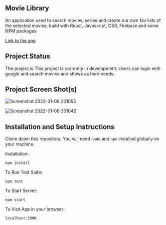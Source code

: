 ## Movie Library

An application used to search movies, series and create our own fav lists of the selected movies, build with React, Javascript, CSS, Firebase and some NPM packages

[Link to the app](https://movie-library-61aa4.web.app/dashboard)

## Project Status

The project is This project is currently in development. Users can login with google and search movies and shows as their needs.

## Project Screen Shot(s)

![Screenshot 2022-01-06 201055](https://user-images.githubusercontent.com/69709410/148400116-a977bb32-196c-49ed-bbfd-6060b07e2037.jpg)

![Screenshot 2022-01-06 201042](https://user-images.githubusercontent.com/69709410/148400065-843c41e0-5331-412f-9aa1-9d08ddc22452.jpg)

## Installation and Setup Instructions

Clone down this repository. You will need `node` and `npm` installed globally on your machine.  

Installation:

`npm install`  

To Run Test Suite:  

`npm test`  

To Start Server:

`npm start`  

To Visit App in your browser:

`localhost:3000`  
